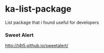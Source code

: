 # ka-list-package

List package that i found useful for developers

### Sweet Alert
http://t4t5.github.io/sweetalert/
